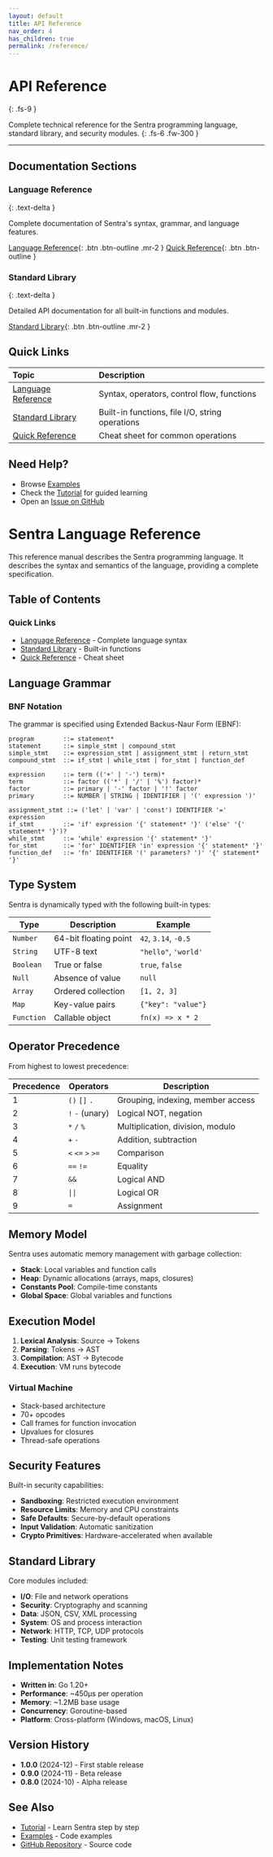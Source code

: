 ```yaml
---
layout: default
title: API Reference
nav_order: 4
has_children: true
permalink: /reference/
---
```


# API Reference
{: .fs-9 }

Complete technical reference for the Sentra programming language, standard library, and security modules.
{: .fs-6 .fw-300 }

---

## Documentation Sections

### Language Reference
{: .text-delta }

Complete documentation of Sentra's syntax, grammar, and language features.

[Language Reference](language/){: .btn .btn-outline .mr-2 }
[Quick Reference](quick/){: .btn .btn-outline }

### Standard Library
{: .text-delta }

Detailed API documentation for all built-in functions and modules.

[Standard Library](stdlib/){: .btn .btn-outline .mr-2 }

## Quick Links

| Topic | Description |
|:------|:------------|
| [Language Reference](language/) | Syntax, operators, control flow, functions |
| [Standard Library](stdlib/) | Built-in functions, file I/O, string operations |
| [Quick Reference](quick/) | Cheat sheet for common operations |

## Need Help?

- Browse [Examples](https://github.com/sentra-language/sentra/tree/main/examples)
- Check the [Tutorial](/tutorial/) for guided learning
- Open an [Issue on GitHub](https://github.com/sentra-language/sentra/issues)

# Sentra Language Reference

This reference manual describes the Sentra programming language. It describes the syntax and semantics of the language, providing a complete specification.

## Table of Contents

### Quick Links
- [Language Reference](/reference/language/) - Complete language syntax
- [Standard Library](/reference/stdlib/) - Built-in functions
- [Quick Reference](/reference/quick/) - Cheat sheet


## Language Grammar

### BNF Notation

The grammar is specified using Extended Backus-Naur Form (EBNF):

```ebnf
program        ::= statement*
statement      ::= simple_stmt | compound_stmt
simple_stmt    ::= expression_stmt | assignment_stmt | return_stmt
compound_stmt  ::= if_stmt | while_stmt | for_stmt | function_def

expression     ::= term (('+' | '-') term)*
term           ::= factor (('*' | '/' | '%') factor)*
factor         ::= primary | '-' factor | '!' factor
primary        ::= NUMBER | STRING | IDENTIFIER | '(' expression ')'

assignment_stmt ::= ('let' | 'var' | 'const') IDENTIFIER '=' expression
if_stmt        ::= 'if' expression '{' statement* '}' ('else' '{' statement* '}')?
while_stmt     ::= 'while' expression '{' statement* '}'
for_stmt       ::= 'for' IDENTIFIER 'in' expression '{' statement* '}'
function_def   ::= 'fn' IDENTIFIER '(' parameters? ')' '{' statement* '}'
```

## Type System

Sentra is dynamically typed with the following built-in types:

| Type | Description | Example |
|------|-------------|---------|
| `Number` | 64-bit floating point | `42`, `3.14`, `-0.5` |
| `String` | UTF-8 text | `"hello"`, `'world'` |
| `Boolean` | True or false | `true`, `false` |
| `Null` | Absence of value | `null` |
| `Array` | Ordered collection | `[1, 2, 3]` |
| `Map` | Key-value pairs | `{"key": "value"}` |
| `Function` | Callable object | `fn(x) => x * 2` |

## Operator Precedence

From highest to lowest precedence:

| Precedence | Operators | Description |
|------------|-----------|-------------|
| 1 | `()` `[]` `.` | Grouping, indexing, member access |
| 2 | `!` `-` (unary) | Logical NOT, negation |
| 3 | `*` `/` `%` | Multiplication, division, modulo |
| 4 | `+` `-` | Addition, subtraction |
| 5 | `<` `<=` `>` `>=` | Comparison |
| 6 | `==` `!=` | Equality |
| 7 | `&&` | Logical AND |
| 8 | `\|\|` | Logical OR |
| 9 | `=` | Assignment |

## Memory Model

Sentra uses automatic memory management with garbage collection:

- **Stack**: Local variables and function calls
- **Heap**: Dynamic allocations (arrays, maps, closures)
- **Constants Pool**: Compile-time constants
- **Global Space**: Global variables and functions

## Execution Model

1. **Lexical Analysis**: Source → Tokens
2. **Parsing**: Tokens → AST
3. **Compilation**: AST → Bytecode
4. **Execution**: VM runs bytecode

### Virtual Machine

- Stack-based architecture
- 70+ opcodes
- Call frames for function invocation
- Upvalues for closures
- Thread-safe operations

## Security Features

Built-in security capabilities:

- **Sandboxing**: Restricted execution environment
- **Resource Limits**: Memory and CPU constraints
- **Safe Defaults**: Secure-by-default operations
- **Input Validation**: Automatic sanitization
- **Crypto Primitives**: Hardware-accelerated when available

## Standard Library

Core modules included:

- **I/O**: File and network operations
- **Security**: Cryptography and scanning
- **Data**: JSON, CSV, XML processing
- **System**: OS and process interaction
- **Network**: HTTP, TCP, UDP protocols
- **Testing**: Unit testing framework

## Implementation Notes

- **Written in**: Go 1.20+
- **Performance**: ~450μs per operation
- **Memory**: ~1.2MB base usage
- **Concurrency**: Goroutine-based
- **Platform**: Cross-platform (Windows, macOS, Linux)

## Version History

- **1.0.0** (2024-12) - First stable release
- **0.9.0** (2024-11) - Beta release
- **0.8.0** (2024-10) - Alpha release

## See Also

- [Tutorial](/tutorial/) - Learn Sentra step by step
- [Examples](/examples/) - Code examples
- [GitHub Repository](https://github.com/sentra-language/sentra) - Source code